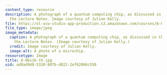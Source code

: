 ```yaml
---
content_type: resource
description: A photograph of a quantum computing chip, as discussed in Chapter 5 of
  the Lecture Notes. Image courtesy of Julian Kelly.
file: https://ol-ocw-studio-app-production.s3.amazonaws.com/courses/8-06-quantum-physics-iii-spring-2016/ad8ad9d85330807bd8222ef62866c550_8-06s16-th.jpg
file_type: image/jpeg
image_metadata:
  caption: A photograph of a quantum computing chip, as discussed in Chapter 5 of
    the Lecture Notes. (Image courtesy of Julian Kelly.)
  credit: Image courtesy of Julian Kelly.
  image-alt: A photo of a microchip.
resourcetype: Image
title: 8-06s16-th.jpg
uid: ad8ad9d8-5330-807b-d822-2ef62866c550
---
```

